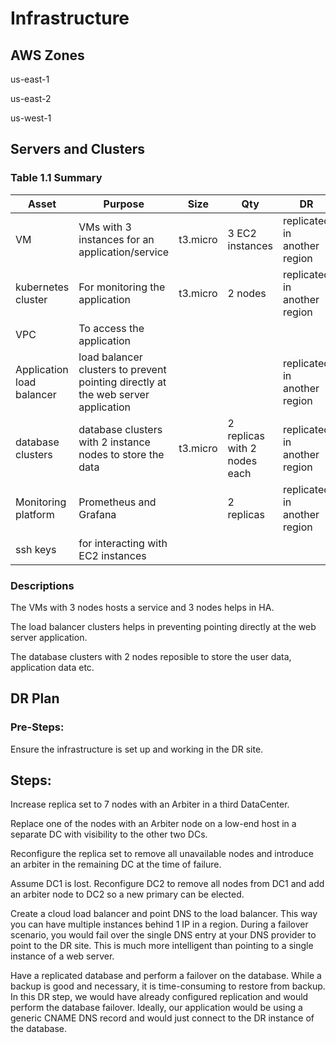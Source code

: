 # Infrastructure

## AWS Zones
us-east-1

us-east-2

us-west-1

## Servers and Clusters

### Table 1.1 Summary
| Asset      | Purpose           | Size                                                                   | Qty                                                             | DR                                                                                                           |
|------------|-------------------|------------------------------------------------------------------------|-----------------------------------------------------------------|--------------------------------------------------------------------------------------------------------------|
| VM | VMs with 3 instances for an application/service  | t3.micro | 3 EC2 instances | replicated in another region |
| kubernetes cluster | For monitoring the application | t3.micro | 2 nodes | replicated in another region |
| VPC | To access the application |  |  |  |
| Application load balancer | load balancer clusters to prevent pointing directly at the web server application  |  | | replicated in another region |
| database clusters | database clusters with 2 instance nodes to store the data  | t3.micro | 2 replicas with 2 nodes each | replicated in another region |
| Monitoring platform | Prometheus and Grafana  |  | 2 replicas | replicated in another region |
| ssh keys | for interacting with EC2 instances |  |  |  |

### Descriptions

The VMs with 3 nodes hosts a service and 3 nodes helps in HA.

The load balancer clusters helps in preventing pointing directly at the web server application.

The database clusters with 2 nodes reposible to store the user data, application data etc.

## DR Plan
### Pre-Steps:
Ensure the infrastructure is set up and working in the DR site.

## Steps:

Increase replica set to 7 nodes with an Arbiter in a third DataCenter.

Replace one of the nodes with an Arbiter node on a low-end host in a separate DC with visibility to the other two DCs.

Reconfigure the replica set to remove all unavailable nodes and introduce an arbiter in the remaining DC at the time of failure.

 Assume DC1 is lost. Reconfigure DC2 to remove all nodes from DC1 and add an arbiter node to DC2 so a new primary can be elected.

Create a cloud load balancer and point DNS to the load balancer. This way you can have multiple instances behind 1 IP in a region. During a failover scenario, you would fail over the single DNS entry at your DNS provider to point to the DR site. This is much more intelligent than pointing to a single instance of a web server.

Have a replicated database and perform a failover on the database. While a backup is good and necessary, it is time-consuming to restore from backup. In this DR step, we would have already configured replication and would perform the database failover. Ideally, our application would be using a generic CNAME DNS record and would just connect to the DR instance of the database.
